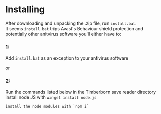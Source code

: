 # Installing
After downloading and unpacking the .zip file, run `install.bat`.  
It seems `install.bat` trips Avast's Behaviour shield protection
and potentially other anitvirus software you'll either have to:

### 1:
Add `install.bat` as an exception to your antivirus software

or

### 2: 
Run the commands listed below in the Timberborn save reader directory  
    install node JS with `winget install node.js`  

    install the node modules with `npm i`  
